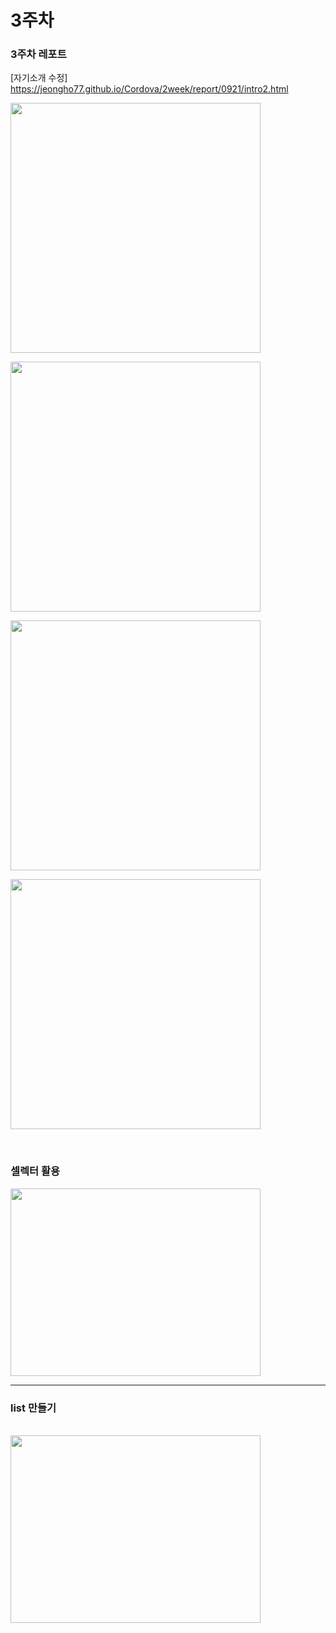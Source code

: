 # 3주차 
<h3>3주차 레포트</h3> 

[자기소개 수정] https://jeongho77.github.io/Cordova/2week/report/0921/intro2.html

<img src = "https://github.com/jeongho77/Cordova/assets/115057094/75169503-7709-49b2-a9ef-73a987c3f473.png" width = "400" height="400"/><br>

<img src = "https://github.com/jeongho77/Cordova/assets/115057094/3dc47368-2181-4688-96d1-645a139a4f4a.png" width = "400" height="400"/><br>

<img src = "https://github.com/jeongho77/Cordova/assets/115057094/5fcbb35a-4d4b-445d-9b4b-1f77b092d1ed.png" width = "400" height="400"/><br>

<img src = "https://github.com/jeongho77/Cordova/assets/115057094/a89d3d36-9174-4b24-9901-a2a4188b8590.png" width = "400" height="400"/><br>


<br>
<H3>셀렉터 활용</H3>
<img src = "https://github.com/jeongho77/Cordova/assets/115057094/a68a40bf-5d02-4949-8e08-784611666335.png" width="400" height="300"/>

<hr>


<h3>list 만들기</h3>
<br>
<img src = "https://github.com/jeongho77/Cordova/assets/115057094/efc18f85-9bda-4055-9120-0d5669741b5f.png" width="400" height="300"/>

